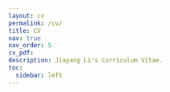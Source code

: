 ```yaml
---
layout: cv
permalink: /cv/
title: CV
nav: true
nav_order: 5
cv_pdf:
description: Jiayang Li's Curriculum Vitae.
toc:
  sidebar: left
---
```

